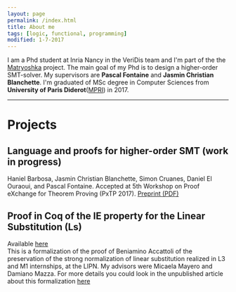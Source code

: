 ```yaml
---
layout: page
permalink: /index.html
title: About me
tags: [logic, functional, programming]
modified: 1-7-2017
---
```


I am a Phd student at Inria Nancy in the VeriDis team and I'm part of the the [Matryoshka](http://matryoshka.gforge.inria.fr/#Team) project. The main goal of my Phd is to design a higher-order SMT-solver. My supervisors are **Pascal Fontaine** and  **Jasmin Christian Blanchette**. 
I'm graduated of MSc degree in Computer Sciences from **University of Paris Diderot**([MPRI](https://wikimpri.dptinfo.ens-cachan.fr/doku.php)) in 2017.

---
# Projects


## Language and proofs for higher-order SMT (work in progress)
Haniel Barbosa, Jasmin Christian Blanchette, Simon Cruanes, Daniel El Ouraoui, and Pascal Fontaine. Accepted at 5th Workshop on Proof eXchange for Theorem Proving (PxTP 2017). [Preprint (PDF)](http://matryoshka.gforge.inria.fr/pubs/PxTP2017.pdf) 

## Proof in Coq of the IE property for the Linear Substitution (Ls)
	
  Available [here](https://www-lipn.univ-paris13.fr/~mayero/IE/)  
  This is a formalization of the proof of Beniamino Accattoli of the preservation of the strong normalization of 
  linear substitution realized in L3 and M1 internships, at the LIPN.
  My advisors were Micaela Mayero and Damiano Mazza. 
  For more details you could look in the unpublished article about this formalization 
  [here](/links/IEproperty.pdf)



<!-- <a markdown="0" href="{{ site.url }}/technical-details" class="btn">Technical Details</a> -->
